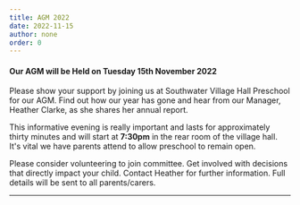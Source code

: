 ```yaml
---
title: AGM 2022
date: 2022-11-15
author: none
order: 0
---
```


#### Our AGM will be Held on Tuesday 15th November 2022

Please show your support by joining us at Southwater Village Hall Preschool for our AGM. Find out how our year has gone and hear from our Manager, Heather Clarke, as she shares her annual report.

This informative evening is really important and lasts for approximately thirty minutes and will start at **7:30pm** in the rear room of the village hall. It's vital we have parents attend to allow preschool to remain open.

Please consider volunteering to join committee. Get involved with decisions that directly impact your child. Contact Heather for further information.
Full details will be sent to all parents/carers.

---

